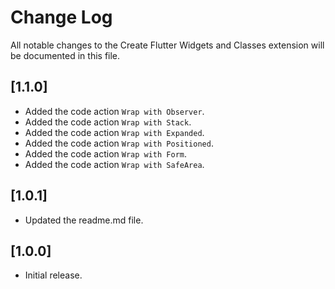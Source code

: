 # Change Log

All notable changes to the Create Flutter Widgets and Classes extension will be documented in this file.

## [1.1.0]

- Added the code action `Wrap with Observer`.
- Added the code action `Wrap with Stack`.
- Added the code action `Wrap with Expanded`.
- Added the code action `Wrap with Positioned`.
- Added the code action `Wrap with Form`.
- Added the code action `Wrap with SafeArea`.

## [1.0.1]

- Updated the readme.md file.

## [1.0.0]

- Initial release.
